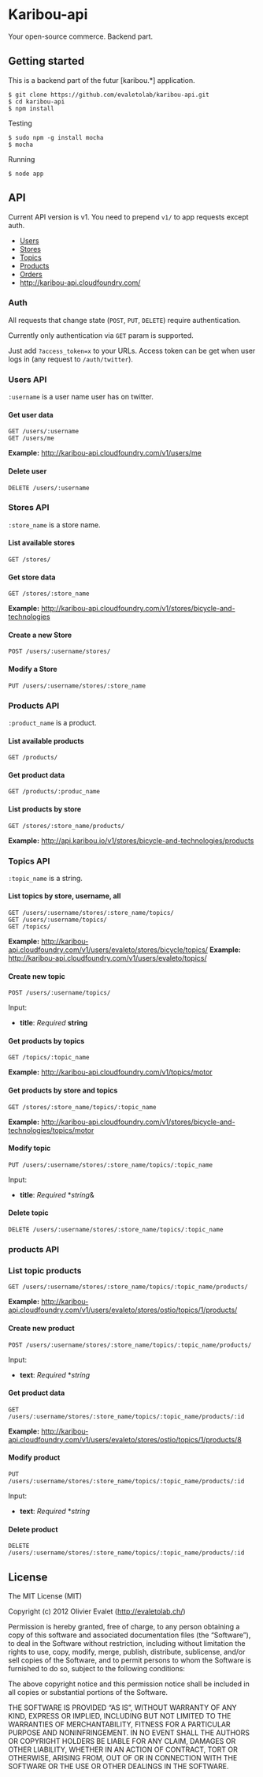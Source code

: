 # Karibou-api
Your open-source commerce. Backend part.

## Getting started
This is a backend part of the futur [karibou.*] application.

    $ git clone https://github.com/evaletolab/karibou-api.git
    $ cd karibou-api
    $ npm install
    
Testing

    $ sudo npm -g install mocha
    $ mocha

Running    

    $ node app


## API
Current API version is v1. You need to prepend `v1/` to app requests except auth.

* [Users](#users-api)
* [Stores](#stores-api)
* [Topics](#topics-api)
* [Products](#products-api)
* [Orders](#order-api)
* http://karibou-api.cloudfoundry.com/

### Auth
All requests that change state (`POST`, `PUT`, `DELETE`) require authentication.

Currently only authentication via `GET` param is supported.

Just add `?access_token=x` to your URLs. Access token can be get when user
logs in (any request to `/auth/twitter`).

### Users API
`:username` is a user name user has on twitter.

#### Get user data
```
GET /users/:username
GET /users/me
```
**Example:** http://karibou-api.cloudfoundry.com/v1/users/me

#### Delete user
`DELETE /users/:username`

### Stores API
`:store_name` is a store name.

#### List available stores
`GET /stores/`

#### Get store data
`GET /stores/:store_name`

**Example:** http://karibou-api.cloudfoundry.com/v1/stores/bicycle-and-technologies

#### Create a new Store
`POST /users/:username/stores/`

#### Modify a Store
`PUT /users/:username/stores/:store_name`


### Products API
`:product_name` is a product.

#### List available products
`GET /products/`

#### Get product data
`GET /products/:produc_name`

#### List products by store
`GET /stores/:store_name/products/`

**Example:** http://api.karibou.io/v1/stores/bicycle-and-technologies/products

### Topics API
`:topic_name` is a string.

#### List topics by store, username, all
```
GET /users/:username/stores/:store_name/topics/
GET /users/:username/topics/
GET /topics/
```

**Example:** http://karibou-api.cloudfoundry.com/v1/users/evaleto/stores/bicycle/topics/
**Example:** http://karibou-api.cloudfoundry.com/v1/users/evaleto/topics/

#### Create new topic
`POST /users/:username/topics/`

Input:

* **title**: *Required* **string**

#### Get products by topics
`GET /topics/:topic_name`

**Example:** http://karibou-api.cloudfoundry.com/v1/topics/motor

#### Get products by store and topics
`GET /stores/:store_name/topics/:topic_name`

**Example:** http://karibou-api.cloudfoundry.com/v1/stores/bicycle-and-technologies/topics/motor

#### Modify topic
`PUT /users/:username/stores/:store_name/topics/:topic_name`

Input:

* **title**: *Required* **string*&

#### Delete topic
`DELETE /users/:username/stores/:store_name/topics/:topic_name`

### products API
### List topic products
`GET /users/:username/stores/:store_name/topics/:topic_name/products/`

**Example:** http://karibou-api.cloudfoundry.com/v1/users/evaleto/stores/ostio/topics/1/products/

#### Create new product
`POST /users/:username/stores/:store_name/topics/:topic_name/products/`

Input:

* **text**: *Required* **string*

#### Get product data
`GET /users/:username/stores/:store_name/topics/:topic_name/products/:id`

**Example:** http://karibou-api.cloudfoundry.com/v1/users/evaleto/stores/ostio/topics/1/products/8

#### Modify product
`PUT /users/:username/stores/:store_name/topics/:topic_name/products/:id`

Input:

* **text**: *Required* **string*

#### Delete product
`DELETE /users/:username/stores/:store_name/topics/:topic_name/products/:id`

## License
The MIT License (MIT)

Copyright (c) 2012 Olivier Evalet (http://evaletolab.ch/)

Permission is hereby granted, free of charge, to any person obtaining a copy
of this software and associated documentation files (the “Software”), to deal
in the Software without restriction, including without limitation the rights
to use, copy, modify, merge, publish, distribute, sublicense, and/or sell
copies of the Software, and to permit persons to whom the Software is
furnished to do so, subject to the following conditions:

The above copyright notice and this permission notice shall be included in
all copies or substantial portions of the Software.

THE SOFTWARE IS PROVIDED “AS IS”, WITHOUT WARRANTY OF ANY KIND, EXPRESS OR
IMPLIED, INCLUDING BUT NOT LIMITED TO THE WARRANTIES OF MERCHANTABILITY,
FITNESS FOR A PARTICULAR PURPOSE AND NONINFRINGEMENT. IN NO EVENT SHALL THE
AUTHORS OR COPYRIGHT HOLDERS BE LIABLE FOR ANY CLAIM, DAMAGES OR OTHER
LIABILITY, WHETHER IN AN ACTION OF CONTRACT, TORT OR OTHERWISE, ARISING FROM,
OUT OF OR IN CONNECTION WITH THE SOFTWARE OR THE USE OR OTHER DEALINGS IN
THE SOFTWARE.
